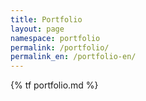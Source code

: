 ```yaml
---
title: Portfolio
layout: page
namespace: portfolio
permalink: /portfolio/
permalink_en: /portfolio-en/
---
```


{% tf portfolio.md %}
